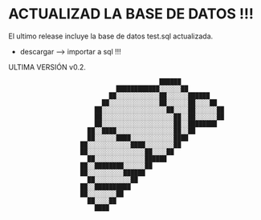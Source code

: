 # ACTUALIZAD LA BASE DE DATOS !!!
El ultimo release incluye la base de datos test.sql actualizada.
- descargar --> importar a sql !!!

ULTIMA VERSIÓN v0.2.

                                                                                        
                                                                                        
                                                                                        
                                                                                        
                                                                                        
                                              ██████                                    
                                  ████████████░░░░░░██                                  
                                ██░░░░░░░░░░░░██░░░░░░██████                            
                              ██░░░░░░░░░░░░░░██░░░░░░██░░░░██                          
                            ██░░░░░░░░░░░░░░░░░░██░░░░██░░░░░░██                        
                            ██░░░░░░░░░░░░░░░░░░░░██░░██░░░░░░██                        
                            ██░░░░░░░░░░░░░░░░░░░░██░░████████                          
                          ██░░████░░░░░░░░░░░░░░░░██░░██                                
                          ██░░░░░░████░░░░░░░░░░░░████                                  
                        ██░░░░░░░░░░░░████░░░░░░░░██                                    
                        ██░░░░░░░░░░░░░░░░██░░░░██                                      
                          ██░░░░░░░░░░░░░░██████                                        
                        ██░░████████░░░░░░██                                            
                        ██░░░░░░░░░░██████                                              
                          ██░░░░░░░░░░██                                                
                        ██░░██████████                                                  
                        ██░░░░░░░░██                                                    
                          ██░░░░██                                                      
                            ████                                                        
                                                                                        
                                                                                        
                                                                                        
                                                                                        
                                                                                        

